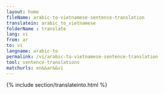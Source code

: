 ```yaml
---
layout: home
fileName: arabic-to-vietnamese-sentence-translation
translatein: arabic_to_vietnamese
folderName : translate
lang: vi
from: ar
to: vi
langname: arabic-to
permalink: /vi/arabic-to-vietnamese-sentence-translation
tool: sentence-translations
matchurls: en&&ar&&vi
---
```

{% include section/translateinto.html %}
